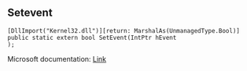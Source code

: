 ## Setevent

```
[DllImport("Kernel32.dll")][return: MarshalAs(UnmanagedType.Bool)]
public static extern bool SetEvent(IntPtr hEvent
);
```

Microsoft documentation: [Link](https://docs.microsoft.com/en-us/windows/win32/api/synchapi/nf-synchapi-setevent)

